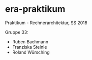 # era-praktikum
Praktikum - Rechnerarchitektur, SS 2018

Gruppe 33:
* Ruben Bachmann
* Franziska Steinle
* Roland Würsching
